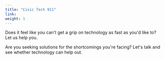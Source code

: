 ```yaml
---
title: "Civic Tech 911"
link: 
weight: 1
---
```

Does it feel like you can't get a grip on technology as fast as you'd like to? Let us help you.

Are you seeking solutions for the shortcomings you're facing? Let's talk and see whether technology can help out.